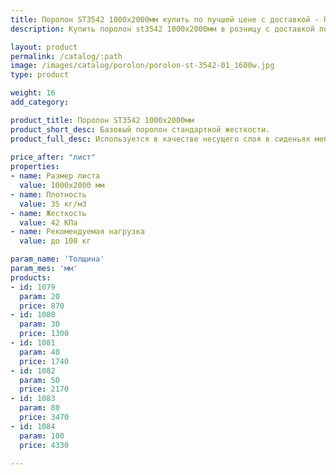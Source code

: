 ```yaml
---
title: Поролон ST3542 1000х2000мм купить по лучшей цене с доставкой - Поролоныч
description: Купить поролон st3542 1000х2000мм в розницу с доставкой по Москве в интернет-магазине Поролоныча.

layout: product
permalink: /catalog/:path
image: /images/catalog/porolon/porolon-st-3542-01_1600w.jpg
type: product

weight: 16
add_category: 

product_title: Поролон ST3542 1000х2000мм
product_short_desc: Базовый поролон стандартной жесткости.
product_full_desc: Используется в качестве несущего слоя в сиденьях мебели и матрасах. Формообразующий элемент для матрасов и всех частей диванов. Поролон ST3542 отличается высокой восстанавливаемостью и долговечностью.
        
price_after: "лист"
properties:
- name: Размер листа
  value: 1000х2000 мм
- name: Плотность
  value: 35 кг/м3
- name: Жесткость
  value: 42 КПа
- name: Рекомендуемая нагрузка
  value: до 100 кг

param_name: 'Толщина'
param_mes: 'мм'
products:
- id: 1079
  param: 20
  price: 870
- id: 1080
  param: 30
  price: 1300
- id: 1081
  param: 40
  price: 1740
- id: 1082
  param: 50
  price: 2170
- id: 1083
  param: 80
  price: 3470
- id: 1084
  param: 100
  price: 4330

---
```

